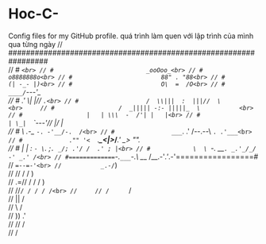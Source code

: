 # Hoc-C-
Config files for my GitHub profile.
quá trình làm quen với lập trình của mình qua từng ngày
// #################################################################<br>
// #                             _`<br>
// #                          _ooOoo_<br>
// #                         o8888888o<br>
// #                         88" . "88<br>
// #                         (| -_- |)<br>
// #                         O\  =  /O<br>
// #                      ____/`---'\____<br>
// #                    .'  \\|     |//  `.<br>
// #                   /  \\|||  :  |||//  \		<br>	
// #                  /  _||||| -:- |||||_  \			<br>
// #                  |   | \\\  -  /'| |   |<br>
// #                  | \_|  `\`---'//  |_/ |<br>
// #                  \  .-\__ `-. -'__/-.  /<br>
// #                ___`. .'  /--.--\  `. .'___<br>
// #             ."" '<  `.___\_<|>_/___.' _> \"".<br>
// #            | | :  `- \`. ;`. _/; .'/ /  .' ; |<br>
// #            \  \ `-.   \_\_`. _.'_/_/  -' _.' /<br>
// #=============`-.`___`-.__\ \___  /__.-'_.'_.-'=================#<br>
//                            `=--=-'<br>
//           _.-/`)<br>
//          // / / )<br>
//       .=// / / / )<br>
//      //`/ / / / /<br>
//     // /     ` /<br>
//    ||         /<br>
//     \\       /<br>
//      ))    .'<br>
//     //    /<br>
//          /<br>
